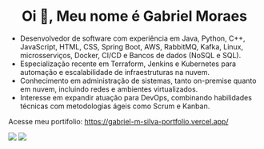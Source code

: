 <h1 align="center">Oi 👋, Meu nome é Gabriel Moraes</a></h1>

- Desenvolvedor de software com experiência em Java, Python, C++, JavaScript, HTML, CSS, Spring Boot, AWS, RabbitMQ, Kafka, Linux, microsserviços, Docker, CI/CD e Bancos de dados (NoSQL e SQL).
- Especialização recente em Terraform, Jenkins e Kubernetes para automação e escalabilidade de infraestruturas na nuvem.
- Conhecimento em administração de sistemas, tanto on-premise quanto em nuvem, incluindo redes e ambientes virtualizados.
- Interesse em expandir atuação para DevOps, combinando habilidades técnicas com metodologias ágeis como Scrum e Kanban.

Acesse meu portifolio: https://gabriel-m-silva-portfolio.vercel.app/

<div> 
  <a href = "mailto:moraisgabriel274@gmail.com"><img src="https://img.shields.io/badge/-Gmail-%23333?style=for-the-badge&logo=gmail&logoColor=white" target="_blank"></a>
  <a href="https://www.linkedin.com/in/gabrielmoraes12/" target="_blank"><img src="https://img.shields.io/badge/-LinkedIn-%230077B5?style=for-the-badge&logo=linkedin&logoColor=white" target="_blank"></a> 
</div>
